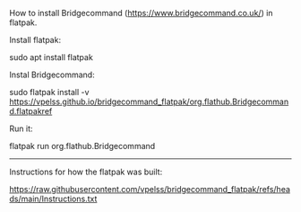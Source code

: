 How to install Bridgecommand (https://www.bridgecommand.co.uk/) in flatpak. 

Install flatpak:

sudo apt install flatpak

Instal Bridgecommand:

sudo flatpak install -v https://vpelss.github.io/bridgecommand_flatpak/org.flathub.Bridgecommand.flatpakref

Run it:

flatpak run org.flathub.Bridgecommand

----------------------

Instructions for how the flatpak was built:

https://raw.githubusercontent.com/vpelss/bridgecommand_flatpak/refs/heads/main/Instructions.txt

